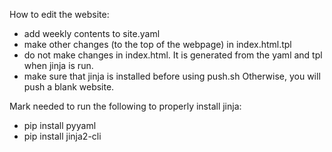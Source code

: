 How to edit the website:
- add weekly contents to site.yaml  
- make other changes (to the top of the webpage) in index.html.tpl  
- do not make changes in index.html. It is generated from the 
yaml and tpl when jinja is run.  
- make sure that jinja is installed before using push.sh
Otherwise, you will push a blank website.

Mark needed to run the following to properly install jinja:  
- pip install pyyaml  
- pip install jinja2-cli

